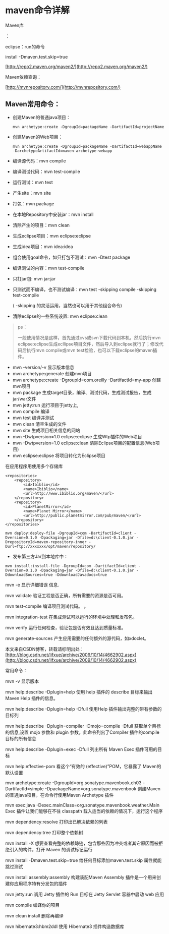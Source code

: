 # maven命令详解

Maven库

：

eclipse：run的命令

install -Dmaven.test.skip=true

[http://repo2.maven.org/maven2/](http://repo2.maven.org/maven2/)

Maven依赖查询：

[http://mvnrepository.com/](http://mvnrepository.com/)

## Maven常用命令：

* 创建Maven的普通java项目：

  `mvn archetype:create -DgroupId=packageName -DartifactId=projectName`

* 创建Maven的Web项目：

  `mvn archetype:create -DgroupId=packageName -DartifactId=webappName -DarchetypeArtifactId=maven-archetype-webapp`

* 编译源代码：mvn compile

* 编译测试代码：mvn test-compile

* 运行测试：mvn test

* 产生site：mvn site

* 打包：mvn package

* 在本地Repository中安装jar：mvn install

* 清除产生的项目：mvn clean

* 生成eclipse项目：mvn eclipse:eclipse

* 生成idea项目：mvn idea:idea

* 组合使用goal命令，如只打包不测试：mvn -Dtest package

* 编译测试的内容：mvn test-compile

* 只打jar包: mvn jar:jar

* 只测试而不编译，也不测试编译：mvn test -skipping compile -skipping test-compile

  \( -skipping 的灵活运用，当然也可以用于其他组合命令\)

* 清除eclipse的一些系统设置:  mvn eclipse:clean

> ps：
>
> 一般使用情况是这样，首先通过cvs或svn下载代码到本机，然后执行mvn eclipse:eclipse生成ecllipse项目文件，然后导入到eclipse就行了；修改代码后执行mvn compile或mvn test检验，也可以下载eclipse的maven插件。

* mvn -version/-v  显示版本信息
* mvn archetype:generate        创建mvn项目
* mvn archetype:create -DgroupId=com.oreilly -DartifactId=my-app   创建mvn项目
* mvn package            生成target目录，编译、测试代码，生成测试报告，生成jar/war文件
* mvn jetty:run            运行项目于jetty上,
* mvn compile                    编译
* mvn test                    编译并测试
* mvn clean                    清空生成的文件
* mvn site                    生成项目相关信息的网站
* mvn -Dwtpversion=1.0 eclipse:eclipse        生成Wtp插件的Web项目
* mvn -Dwtpversion=1.0 eclipse:clean        清除Eclipse项目的配置信息\(Web项目\)
* mvn eclipse:eclipse                将项目转化为Eclipse项目

在应用程序用使用多个存储库

```
<repositories>    
    <repository>      
        <id>Ibiblio</id>      
        <name>Ibiblio</name>      
        <url>http://www.ibiblio.org/maven/</url>    
    </repository>    
    <repository>      
        <id>PlanetMirror</id>      
        <name>Planet Mirror</name>      
        <url>http://public.planetmirror.com/pub/maven/</url>    
    </repository>  
</repositories> 
```

```
mvn deploy:deploy-file -DgroupId=com -DartifactId=client -Dversion=0.1.0 -Dpackaging=jar -Dfile=d:\client-0.1.0.jar -DrepositoryId=maven-repository-inner -Durl=ftp://xxxxxxx/opt/maven/repository/
```

* 发布第三方Jar到本地库中：

```
mvn install:install-file -DgroupId=com -DartifactId=client -Dversion=0.1.0 -Dpackaging=jar -Dfile=d:\client-0.1.0.jar -DdownloadSources=true -DdownloadJavadocs=true
```

mvn -e            显示详细错误 信息.

mvn validate        验证工程是否正确，所有需要的资源是否可用。

mvn test-compile    编译项目测试代码。 。

mvn integration-test     在集成测试可以运行的环境中处理和发布包。

mvn verify        运行任何检查，验证包是否有效且达到质量标准。

mvn generate-sources    产生应用需要的任何额外的源代码，如xdoclet。

本文来自CSDN博客，转载请标明出处：[http://blog.csdn.net/lifxue/archive/2009/10/14/4662902.aspx](http://blog.csdn.net/lifxue/archive/2009/10/14/4662902.aspx)

常用命令：

mvn -v 显示版本

mvn help:describe -Dplugin=help 使用 help 插件的  describe 目标来输出 Maven Help 插件的信息。

mvn help:describe -Dplugin=help -Dfull 使用Help 插件输出完整的带有参数的目标列

mvn help:describe -Dplugin=compiler -Dmojo=compile -Dfull 获取单个目标的信息,设置  mojo 参数和  plugin 参数。此命令列出了Compiler 插件的compile 目标的所有信息

mvn help:describe -Dplugin=exec -Dfull 列出所有 Maven Exec 插件可用的目标

mvn help:effective-pom 看这个“有效的 \(effective\)”POM，它暴露了 Maven的默认设置

mvn archetype:create -DgroupId=org.sonatype.mavenbook.ch03 -DartifactId=simple -DpackageName=org.sonatype.mavenbook 创建Maven的普通java项目，在命令行使用Maven Archetype 插件

mvn exec:java -Dexec.mainClass=org.sonatype.mavenbook.weather.Main Exec 插件让我们能够在不往 classpath 载入适当的依赖的情况下，运行这个程序

mvn dependency:resolve 打印出已解决依赖的列表

mvn dependency:tree 打印整个依赖树

mvn install -X 想要查看完整的依赖踪迹，包含那些因为冲突或者其它原因而被拒绝引入的构件，打开 Maven 的调试标记运行

mvn install -Dmaven.test.skip=true 给任何目标添加maven.test.skip 属性就能跳过测试

mvn install assembly:assembly 构建装配Maven Assembly 插件是一个用来创建你应用程序特有分发包的插件

mvn jetty:run 调用 Jetty 插件的 Run 目标在 Jetty Servlet 容器中启动 web 应用

mvn compile 编译你的项目

mvn clean install 删除再编译

mvn hibernate3:hbm2ddl 使用 Hibernate3 插件构造数据库

